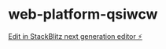# web-platform-qsiwcw

[Edit in StackBlitz next generation editor ⚡️](https://stackblitz.com/~/github.com/jmsbell/web-platform-qsiwcw)